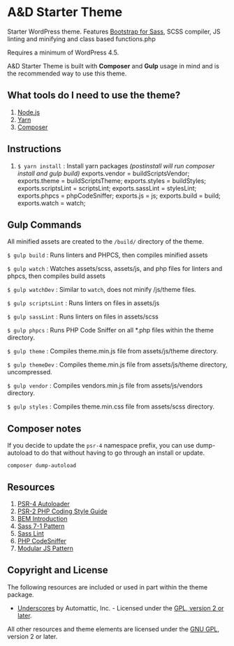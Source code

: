 # A&D Starter Theme
Starter WordPress theme. Features [Bootstrap for Sass](https://github.com/twbs/bootstrap-sass), SCSS compiler, JS linting and minifying and class based functions.php

Requires a minimum of WordPress 4.5.

A&D Starter Theme is built with **Composer** and **Gulp** usage in mind and is the recommended way to use this theme.

## What tools do I need to use the theme?
1. [Node.js](https://github.com/ackmann-dickenson/ad-wp-starter-theme/wiki/Install-Node.js)
1. [Yarn](https://yarnpkg.com/en/docs/install)
2. [Composer](https://getcomposer.org/doc/00-intro.md#globally)

## Instructions
1. `$ yarn install` :  Install yarn packages _(postinstall will run composer install and gulp build)_
exports.vendor      = buildScriptsVendor;
exports.theme       = buildScriptsTheme;
exports.styles      = buildStyles;
exports.scriptsLint = scriptsLint;
exports.sassLint    = stylesLint;
exports.phpcs       = phpCodeSniffer;
exports.js          = js;
exports.build       = build;
exports.watch       = watch;
## Gulp Commands
All minified assets are created to the `/build/` directory of the theme.

`$ gulp build` : Runs linters and PHPCS, then compiles minified assets

`$ gulp watch` : Watches assets/scss, assets/js, and php files for linters and phpcs, then compiles build assets

`$ gulp watchDev` : Similar to `watch`, does not minify /js/theme files.

`$ gulp scriptsLint` : Runs linters on files in assets/js 

`$ gulp sassLint` : Runs linters on files in assets/scss

`$ gulp phpcs` : Runs PHP Code Sniffer on all *.php files within the theme directory.

`$ gulp theme` : Compiles theme.min.js file from assets/js/theme directory.

`$ gulp themeDev` : Compiles theme.min.js file from assets/js/theme directory, uncompressed.

`$ gulp vendor` : Compiles vendors.min.js file from assets/js/vendors directory.

`$ gulp styles` : Compiles theme.min.css file from assets/scss directory.

## Composer notes
If you decide to update the `psr-4` namespace prefix, you can use dump-autoload to do that without having to go through an install or update.
```
composer dump-autoload
```

## Resources
1. [PSR-4 Autoloader](http://www.php-fig.org/psr/psr-4/)
2. [PSR-2 PHP Coding Style Guide](http://www.php-fig.org/psr/psr-2/)
3. [BEM Introduction](http://getbem.com/introduction/)
4. [Sass 7-1 Pattern](https://sass-guidelin.es/#the-7-1-pattern)
5. [Sass Lint](https://github.com/sasstools/sass-lint)
6. [PHP CodeSniffer](https://github.com/squizlabs/PHP_CodeSniffer)
7. [Modular JS Pattern](https://toddmotto.com/mastering-the-module-pattern/)

## Copyright and License
The following resources are included or used in part within the theme package.

* [Underscores](http://underscores.me/) by Automattic, Inc. - Licensed under the [GPL, version 2 or later](http://www.gnu.org/licenses/old-licenses/gpl-2.0.html).

All other resources and theme elements are licensed under the [GNU GPL](http://www.gnu.org/licenses/old-licenses/gpl-2.0.html), version 2 or later.
